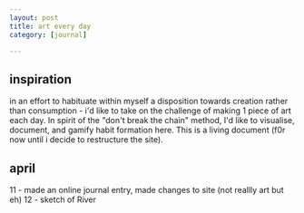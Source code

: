 ```yaml
---
layout: post
title: art every day
category: [journal]

---
```


## inspiration
in an effort to habituate within myself a disposition towards creation rather than consumption - i'd like to take on the challenge of making 1 piece of art each day. In spirit of the "don't break the chain" method, I'd like to visualise, document, and gamify habit formation here. This is a living document (f0r now until i decide to restructure the site).

## april
11 - made an online journal entry, made changes to site (not reallly art but eh)
12 - sketch of River

